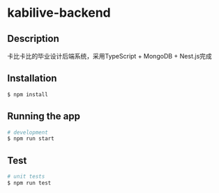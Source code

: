 # kabilive-backend

## Description

卡比卡比的毕业设计后端系统，采用TypeScript + MongoDB + Nest.js完成

## Installation

```bash
$ npm install
```

## Running the app

```bash
# development
$ npm run start

```

## Test

```bash
# unit tests
$ npm run test

```


